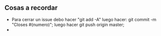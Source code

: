 ## Cosas a recordar

- Para cerrar un issue debo hacer "git add -A" luego hacer: git commit -m "Closes #(numero)"; luego hacer git push origin master;
- 